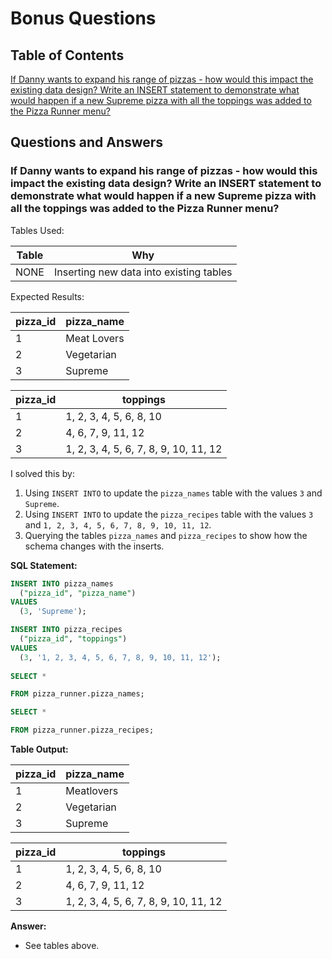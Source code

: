 # Bonus Questions
## Table of Contents

[If Danny wants to expand his range of pizzas - how would this impact the existing data design? Write an INSERT statement to demonstrate what would happen if a new Supreme pizza with all the toppings was added to the Pizza Runner menu?](#if-danny-wants-to-expand-his-range-of-pizzas---how-would-this-impact-the-existing-data-design-write-an-insert-statement-to-demonstrate-what-would-happen-if-a-new-supreme-pizza-with-all-the-toppings-was-added-to-the-pizza-runner-menu)

## Questions and Answers
### If Danny wants to expand his range of pizzas - how would this impact the existing data design? Write an INSERT statement to demonstrate what would happen if a new Supreme pizza with all the toppings was added to the Pizza Runner menu?

Tables Used:

| Table | Why |
| ----- | --- |
| NONE  | Inserting new data into existing tables |

Expected Results:

| pizza_id | pizza_name  |
| -------- | ----------- |
| 1        | Meat Lovers |
| 2        | Vegetarian  |
| 3        | Supreme     |

| pizza_id | toppings |
| -------- | -------- |
| 1        | 1, 2, 3, 4, 5, 6, 8, 10 |
| 2        | 4, 6, 7, 9, 11, 12 |
| 3        | 1, 2, 3, 4, 5, 6, 7, 8, 9, 10, 11, 12 |

I solved this by:

1. Using `INSERT INTO` to update the `pizza_names` table with the values `3` and `Supreme`.
2. Using `INSERT INTO` to update the `pizza_recipes` table with the values `3` and `1, 2, 3, 4, 5, 6, 7, 8, 9, 10, 11, 12`.
3. Querying the tables `pizza_names` and `pizza_recipes` to show how the schema changes with the inserts. 

**SQL Statement:**
	
```sql	
INSERT INTO pizza_names
  ("pizza_id", "pizza_name")
VALUES
  (3, 'Supreme');

INSERT INTO pizza_recipes
  ("pizza_id", "toppings")
VALUES
  (3, '1, 2, 3, 4, 5, 6, 7, 8, 9, 10, 11, 12');
  
SELECT *

FROM pizza_runner.pizza_names;

SELECT *

FROM pizza_runner.pizza_recipes;
```

**Table Output:**

| pizza_id | pizza_name |
| -------- | ---------- |
| 1        | Meatlovers |
| 2        | Vegetarian |
| 3        | Supreme    |

| pizza_id | toppings                              |
| -------- | ------------------------------------- |
| 1        | 1, 2, 3, 4, 5, 6, 8, 10               |
| 2        | 4, 6, 7, 9, 11, 12                    |
| 3        | 1, 2, 3, 4, 5, 6, 7, 8, 9, 10, 11, 12 |

**Answer:**
- See tables above.